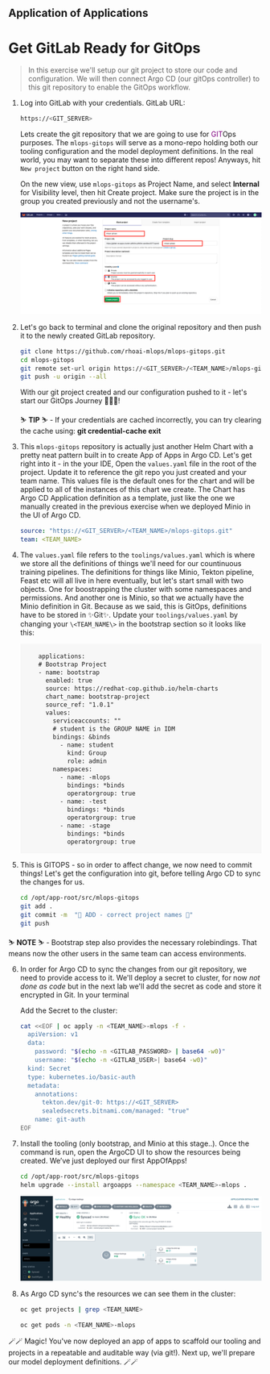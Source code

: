 ## Application of Applications

# Get GitLab Ready for GitOps

> In this exercise we'll setup our git project to store our code and configuration. We will then connect Argo CD (our gitOps controller) to this git repository to enable the GitOps workflow.

1. Log into GitLab with your credentials. GitLab URL:

    ```bash
    https://<GIT_SERVER>
    ```

    Lets create the git repository that we are going to use for <span style="color:purple;" >GIT</span>Ops purposes. The `mlops-gitops` will serve as a mono-repo holding both our tooling configuration and the model deployment definitions. In the real world, you may want to separate these into different repos! Anyways, hit `New project` button on the right hand side.

    On the new view, use `mlops-gitops` as Project Name, and select **Internal** for Visibility level, then hit Create project. Make sure the project is in the group you created previously and not the username's.

    ![gitlab-new-project](images/gitlab-new-project.png)

2. Let's go back to terminal and clone the original repository and then push it to the newly created GitLab repository.

    ```bash
    git clone https://github.com/rhoai-mlops/mlops-gitops.git
    cd mlops-gitops
    git remote set-url origin https://<GIT_SERVER>/<TEAM_NAME>/mlops-gitops.git
    git push -u origin --all
    ```

   With our git project created and our configuration pushed to it - let's start our GitOps Journey 🧙‍♀️🦄!

    <p class="tip">
    ⛷️ <b>TIP</b> ⛷️ - If your credentials are cached incorrectly, you can try clearing the cache using: <strong>git credential-cache exit</strong>
    </p>

3. This `mlops-gitops` repository is actually just another Helm Chart with a pretty neat pattern built in to create App of Apps in Argo CD. Let's get right into it - in the your IDE, Open the `values.yaml` file in the root of the project. Update it to reference the git repo you just created and your team name. This values file is the default ones for the chart and will be applied to all of the instances of this chart we create. The Chart has Argo CD Application definition as a template, just like the one we manually created in the previous exercise when we deployed Minio in the UI of Argo CD.

    ```yaml
    source: "https://<GIT_SERVER>/<TEAM_NAME>/mlops-gitops.git"
    team: <TEAM_NAME>
    ```

4. The `values.yaml` file refers to the `toolings/values.yaml` which is where we store all the definitions of things we'll need for our countinuous training pipelines. The definitions for things like Minio, Tekton pipeline, Feast etc will all live in here eventually, but let's start small with two objects. One for boostrapping the cluster with some namespaces and permissions. And another one is Minio, so that we actually have the Minio definition in Git. Because as we said, this is GitOps, definitions have to be stored in ✨Git✨. Update your `toolings/values.yaml` by changing your `\<TEAM_NAME\>` in the bootstrap section so it looks like this:

    <div class="highlight" style="background: #f7f7f7">
    <pre><code class="language-yaml">
        applications:
        # Bootstrap Project
        - name: bootstrap
          enabled: true
          source: https://redhat-cop.github.io/helm-charts
          chart_name: bootstrap-project
          source_ref: "1.0.1"
          values:
            serviceaccounts: ""
            # student is the GROUP NAME in IDM
            bindings: &binds
              - name: student
                kind: Group
                role: admin
            namespaces:
              - name: <TEAM_NAME>-mlops
                bindings: *binds
                operatorgroup: true
              - name: <TEAM_NAME>-test
                bindings: *binds
                operatorgroup: true
              - name: <TEAM_NAME>-stage
                bindings: *binds
                operatorgroup: true
    </code></pre></div>



5. This is GITOPS - so in order to affect change, we now need to commit things! Let's get the configuration into git, before telling Argo CD to sync the changes for us.

    ```bash
    cd /opt/app-root/src/mlops-gitops
    git add .
    git commit -m  "🦆 ADD - correct project names 🦆"
    git push
    ```

  <p class="warn">
    ⛷️ <b>NOTE</b> ⛷️ - Bootstrap step also provides the necessary rolebindings. That means now the other users in the same team can access <b><TEAM_NAME></b> environments.
  </p>


6. In order for Argo CD to sync the changes from our git repository, we need to provide access to it. We'll deploy a secret to cluster, for now *not done as code* but in the next lab we'll add the secret as code and store it encrypted in Git. In your terminal

    Add the Secret to the cluster:

    ```bash
    cat <<EOF | oc apply -n <TEAM_NAME>-mlops -f -
      apiVersion: v1
      data:
        password: "$(echo -n <GITLAB_PASSWORD> | base64 -w0)"
        username: "$(echo -n <GITLAB_USER>| base64 -w0)"
      kind: Secret
      type: kubernetes.io/basic-auth
      metadata:
        annotations:
          tekton.dev/git-0: https://<GIT_SERVER>
          sealedsecrets.bitnami.com/managed: "true"
        name: git-auth
    EOF
    ```

7. Install the tooling (only bootstrap, and Minio at this stage..). Once the command is run, open the ArgoCD UI to show the resources being created. We’ve just deployed our first AppOfApps!

    ```bash
    cd /opt/app-root/src/mlops-gitops
    helm upgrade --install argoapps --namespace <TEAM_NAME>-mlops .
    ```

    ![argocd-bootrstrap-tooling](./images/argocd-bootstrap-tooling.png)

8. As Argo CD sync's the resources we can see them in the cluster:

    ```bash
    oc get projects | grep <TEAM_NAME>
    ```

    ```bash
    oc get pods -n <TEAM_NAME>-mlops
    ```

🪄🪄 Magic! You've now deployed an app of apps to scaffold our tooling and projects in a repeatable and auditable way (via git!). Next up, we'll prepare our model deployment definitions. 🪄🪄
